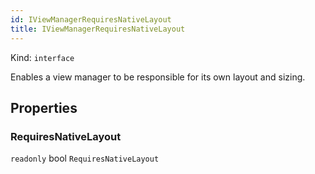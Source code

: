 ```yaml
---
id: IViewManagerRequiresNativeLayout
title: IViewManagerRequiresNativeLayout
---
```


Kind: `interface`



Enables a view manager to be responsible for its own layout and sizing.

## Properties
### RequiresNativeLayout
`readonly`  bool `RequiresNativeLayout`




